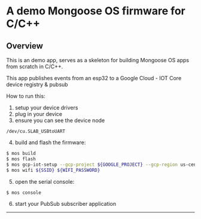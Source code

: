 # A demo Mongoose OS firmware for C/C++

## Overview

This is an demo app, serves as a skeleton for building Mongoose OS
apps from scratch in C/C++.

This app publishes events from an esp32 to a Google Cloud - IOT Core device registry & pubsub

How to run this:
1. setup your device drivers    
2. plug in your device    
3. ensure you can see the device node     

`/dev/cu.SLAB_USBtoUART`


4. build and flash the firmware: 
```bash
$ mos build
$ mos flash
$ mos gcp-iot-setup --gcp-project ${GOOGLE_PROJECT} --gcp-region us-central1 --gcp-registry ${iot_registry}
$ mos wifi ${SSID} ${WIFI_PASSWORD}
```

5. open the serial console:    
```bash
$ mos console
```

6. start your PubSub subscriber application

---
